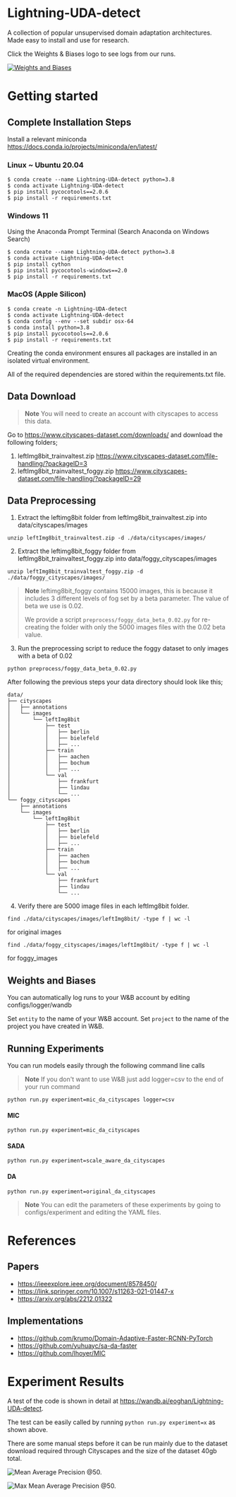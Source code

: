 # Lightning-UDA-detect
A collection of popular unsupervised domain adaptation architectures. Made easy to install and use for research.


Click the Weights & Biases logo to see logs from our runs.

<a href="https://wandb.ai/eoghan/Lightning-UDA-detect"><img alt="Weights and Biases" src="https://img.shields.io/badge/Weights_&_Biases-FFCC33?style=for-the-badge&logo=WeightsAndBiases&logoColor=black"></a>

# Getting started

## Complete Installation Steps

Install a relevant miniconda https://docs.conda.io/projects/miniconda/en/latest/

### Linux ~ Ubuntu 20.04

```
$ conda create --name Lightning-UDA-detect python=3.8
$ conda activate Lightning-UDA-detect
$ pip install pycocotools==2.0.6
$ pip install -r requirements.txt
```

### Windows 11

Using the Anaconda Prompt Terminal (Search Anaconda on Windows Search)

```
$ conda create --name Lightning-UDA-detect python=3.8
$ conda activate Lightning-UDA-detect
$ pip install cython
$ pip install pycocotools-windows==2.0
$ pip install -r requirements.txt
```

### MacOS (Apple Silicon)

```
$ conda create -n Lightning-UDA-detect
$ conda activate Lightning-UDA-detect
$ conda config --env --set subdir osx-64
$ conda install python=3.8
$ pip install pycocotools==2.0.6
$ pip install -r requirements.txt
```

Creating the conda environment ensures all packages are installed in an isolated virtual environment.

All of the required dependencies are stored within the requirements.txt file.

## Data Download

> **Note**
> You will need to create an account with cityscapes to access this data.

Go to https://www.cityscapes-dataset.com/downloads/ and download the following folders;

1. leftImg8bit_trainvaltest.zip https://www.cityscapes-dataset.com/file-handling/?packageID=3
2. leftImg8bit_trainvaltest_foggy.zip https://www.cityscapes-dataset.com/file-handling/?packageID=29


## Data Preprocessing

1. Extract the leftimg8bit folder from leftImg8bit_trainvaltest.zip into data/cityscapes/images

```
unzip leftImg8bit_trainvaltest.zip -d ./data/cityscapes/images/
```

2. Extract the leftimg8bit_foggy folder from leftImg8bit_trainvaltest_foggy.zip into data/foggy_cityscapes/images

```
unzip leftImg8bit_trainvaltest_foggy.zip -d ./data/foggy_cityscapes/images/
```

> **Note**
> leftimg8bit_foggy contains 15000 images, this is because it includes 3 different levels of fog set by a beta parameter. The value of beta we use is 0.02. 
>
> We provide a script `preprocess/foggy_data_beta_0.02.py` for re-creating the folder with only the 5000 images files with the 0.02 beta value.

3. Run the preprocessing script to reduce the foggy dataset to only images with a beta of 0.02

```
python preprocess/foggy_data_beta_0.02.py
```

After following the previous steps your data directory should look like this;

```
data/
├── cityscapes
│   ├── annotations
│   └── images
│       └── leftImg8bit
│           ├── test
│           │   ├── berlin
│           │   ├── bielefeld
│           │   ├── ...
│           ├── train
│           │   ├── aachen
│           │   ├── bochum
│           │   ├── ...
│           └── val
│               ├── frankfurt
│               ├── lindau
│               └── ...
└── foggy_cityscapes
    ├── annotations
    └── images
        └── leftImg8bit
            ├── test
            │   ├── berlin
            │   ├── bielefeld
            │   ├── ...
            ├── train
            │   ├── aachen
            │   ├── bochum
            │   ├── ...
            └── val
                ├── frankfurt
                ├── lindau
                └── ...
```

4. Verify there are 5000 image files in each leftImg8bit folder.

```
find ./data/cityscapes/images/leftImg8bit/ -type f | wc -l
```  
for original images

```
find ./data/foggy_cityscapes/images/leftImg8bit/ -type f | wc -l
```  
for foggy_images

## Weights and Biases

You can automatically log runs to your W&B account by editing configs/logger/wandb

Set `entity` to the name of your W&B account.
Set `project` to the name of the project you have created in W&B.

## Running Experiments

You can run models easily through the following command line calls

> **Note**
> If you don't want to use W&B just add logger=csv to the end of your run command

```
python run.py experiment=mic_da_cityscapes logger=csv
```

#### MIC

```
python run.py experiment=mic_da_cityscapes
```

#### SADA

```
python run.py experiment=scale_aware_da_cityscapes
```

#### DA

```
python run.py experiment=original_da_cityscapes
```

> **Note**
> You can edit the parameters of these experiments by going to configs/experiment and editing the YAML files.

# References

## Papers

- https://ieeexplore.ieee.org/document/8578450/
- https://link.springer.com/10.1007/s11263-021-01447-x
- https://arxiv.org/abs/2212.01322

## Implementations

- https://github.com/krumo/Domain-Adaptive-Faster-RCNN-PyTorch
- https://github.com/yuhuayc/sa-da-faster
- https://github.com/lhoyer/MIC

# Experiment Results

A test of the code is shown in detail at https://wandb.ai/eoghan/Lightning-UDA-detect.

The test can be easily called by running `python run.py experiment=x` as shown above.

There are some manual steps before it can be run mainly due to the dataset download required through Cityscapes and the size of the dataset 40gb total.

![Mean Average Precision \@50.](/paper/lit-uda-map50.png)

![Max Mean Average Precision \@50.](/paper/map50-bar-plot.png)

